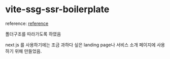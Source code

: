 # vite-ssg-ssr-boilerplate

reference: [reference](https://ogzhanolguncu.com/blog/react-ssr-ssg-from-scratch)

폴더구조를 따라가도록 하였음

next js 를 사용하기에는 조금 과하다 싶은 landing page나 서비스 소개 페이지에 사용하기 위해 만들었음.
